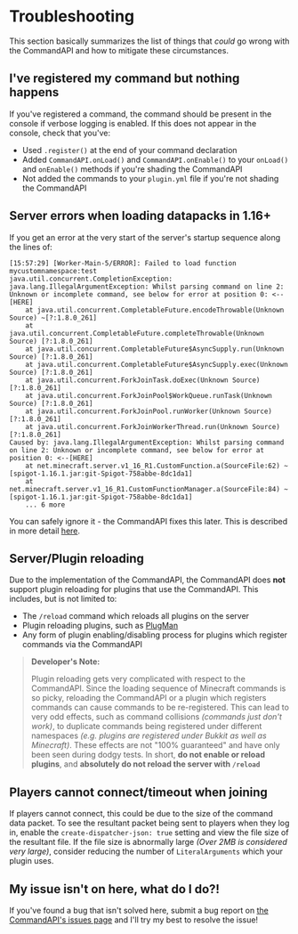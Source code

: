 # Troubleshooting

This section basically summarizes the list of things that _could_ go wrong with the CommandAPI and how to mitigate these circumstances.

## I've registered my command but nothing happens

If you've registered a command, the command should be present in the console if verbose logging is enabled. If this does not appear in the console, check that you've:

- Used `.register()` at the end of your command declaration
- Added `CommandAPI.onLoad()` and `CommandAPI.onEnable()` to your `onLoad()` and `onEnable()` methods if you're shading the CommandAPI
- Not added the commands to your `plugin.yml` file if you're not shading the CommandAPI

## Server errors when loading datapacks in 1.16+

If you get an error at the very start of the server's startup sequence along the lines of:

```log
[15:57:29] [Worker-Main-5/ERROR]: Failed to load function mycustomnamespace:test
java.util.concurrent.CompletionException: java.lang.IllegalArgumentException: Whilst parsing command on line 2: Unknown or incomplete command, see below for error at position 0: <--[HERE]
    at java.util.concurrent.CompletableFuture.encodeThrowable(Unknown Source) ~[?:1.8.0_261]
    at java.util.concurrent.CompletableFuture.completeThrowable(Unknown Source) [?:1.8.0_261]
    at java.util.concurrent.CompletableFuture$AsyncSupply.run(Unknown Source) [?:1.8.0_261]
    at java.util.concurrent.CompletableFuture$AsyncSupply.exec(Unknown Source) [?:1.8.0_261]
    at java.util.concurrent.ForkJoinTask.doExec(Unknown Source) [?:1.8.0_261]
    at java.util.concurrent.ForkJoinPool$WorkQueue.runTask(Unknown Source) [?:1.8.0_261]
    at java.util.concurrent.ForkJoinPool.runWorker(Unknown Source) [?:1.8.0_261]
    at java.util.concurrent.ForkJoinWorkerThread.run(Unknown Source) [?:1.8.0_261]
Caused by: java.lang.IllegalArgumentException: Whilst parsing command on line 2: Unknown or incomplete command, see below for error at position 0: <--[HERE]
    at net.minecraft.server.v1_16_R1.CustomFunction.a(SourceFile:62) ~[spigot-1.16.1.jar:git-Spigot-758abbe-8dc1da1]
    at net.minecraft.server.v1_16_R1.CustomFunctionManager.a(SourceFile:84) ~[spigot-1.16.1.jar:git-Spigot-758abbe-8dc1da1]
    ... 6 more
```

You can safely ignore it - the CommandAPI fixes this later. This is described in more detail [here](./functions.md#functions-in-116).

## Server/Plugin reloading

Due to the implementation of the CommandAPI, the CommandAPI does **not** support plugin reloading for plugins that use the CommandAPI. This includes, but is not limited to:

* The `/reload` command which reloads all plugins on the server
* Plugin reloading plugins, such as [PlugMan](https://dev.bukkit.org/projects/plugman)
* Any form of plugin enabling/disabling process for plugins which register commands via the CommandAPI

> **Developer's Note:**
>
> Plugin reloading gets very complicated with respect to the CommandAPI. Since the loading sequence of Minecraft commands is so picky, reloading the CommandAPI or a plugin which registers commands can cause commands to be re-registered. This can lead to very odd effects, such as command collisions _(commands just don't work)_, to duplicate commands being registered under different namespaces _(e.g. plugins are registered under Bukkit as well as Minecraft)_. These effects are not "100% guaranteed" and have only been seen during dodgy tests. In short, **do not enable or reload plugins**, and **absolutely do not reload the server with `/reload`**

## Players cannot connect/timeout when joining

If players cannot connect, this could be due to the size of the command data packet. To see the resultant packet being sent to players when they log in, enable the `create-dispatcher-json: true` setting and view the file size of the resultant file. If the file size is abnormally large _(Over 2MB is considered very large)_, consider reducing the number of `LiteralArguments` which your plugin uses.

## My issue isn't on here, what do I do?!

If you've found a bug that isn't solved here, submit a bug report on [the CommandAPI's issues page](https://github.com/JorelAli/CommandAPI/issues/new/choose) and I'll try my best to resolve the issue!